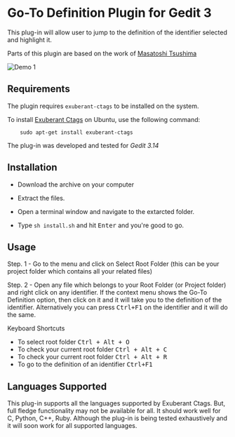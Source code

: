 # Go-To Definition Plugin for Gedit 3

This plug-in will allow user to jump to the definition of the identifier selected and highlight it.

Parts of this plugin are based on the work of [Masatoshi Tsushima](https://github.com/utisam/gtagJump)

![Demo 1](http://share.gifyoutube.com/KRbDoq.gif)


## Requirements

The plugin requires `exuberant-ctags` to be installed on the system.

To install [Exuberant Ctags](http://ctags.sourceforge.net/) on Ubuntu, use the following command:
	
		sudo apt-get install exuberant-ctags

The plug-in was developed and tested for *Gedit 3.14*

## Installation

- Download the archive on your computer

- Extract the files.

- Open a terminal window and navigate to the extarcted folder.

- Type `sh install.sh` and hit <kbd>Enter</kbd> and you're good to go.

## Usage

Step. 1 - Go to the menu and click on Select Root Folder (this can be your project folder which contains all your related files)

Step. 2 - Open any file which belongs to your Root Folder (or Project folder) and right click on any identifier. If the context menu shows the Go-To Definition option, then click on it and it will take you to the definition of the identifier. Alternatively you can press <kbd>Ctrl+F1</kbd> on the identifier and it will do the same.

Keyboard Shortcuts

- To select root folder <kbd>Ctrl + Alt + O</kbd>
- To check your current root folder <kbd>Ctrl + Alt + C</kbd>
- To check your current root folder <kbd>Ctrl + Alt + R</kbd>
- To go to the definition of an identifier <kbd>Ctrl+F1</kbd>


## Languages Supported

This plug-in supports all the languages supported by Exuberant Ctags.
But, full fledge functionality may not be available for all.
It should work well for C, Python, C++, Ruby. Although the plug-in is being tested exhaustively and it will soon work for all supported languages.
